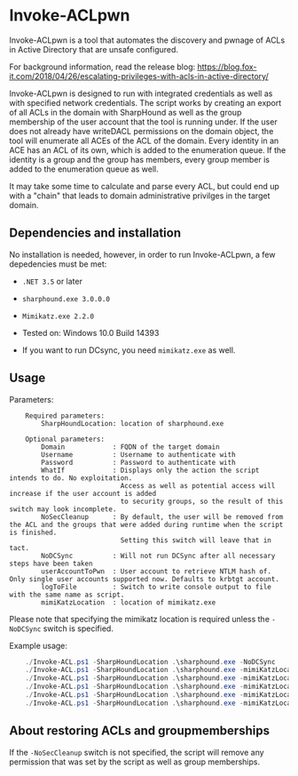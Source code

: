 # Invoke-ACLpwn

Invoke-ACLpwn is a tool that automates the discovery and pwnage of ACLs in 
Active Directory that are unsafe configured. 

For background information, read the release blog: https://blog.fox-it.com/2018/04/26/escalating-privileges-with-acls-in-active-directory/

Invoke-ACLpwn is designed to run with integrated credentials as well as 
with specified network credentials. The script works by creating an export 
of all ACLs in the domain with SharpHound as well as the group membership of 
the user account that the tool is running under. If the user does not already 
have writeDACL permissions on the domain object, the tool will enumerate all 
ACEs of the ACL of the domain. Every identity in an ACE has an ACL of its own, 
which is added to the enumeration queue. If the identity is a group and the 
group has members, every group member is added to the enumeration queue as well.

It may take some time to calculate and parse every ACL, but could end up with
a "chain" that leads to domain administrative privilges in the target domain.


## Dependencies and installation
No installation is needed, however, in order to run Invoke-ACLpwn, a few
depedencies must be met:
* `.NET 3.5` or later
* `sharphound.exe 3.0.0.0`
* `Mimikatz.exe 2.2.0` 

* Tested on: Windows 10.0 Build 14393
* If you want to run DCsync, you need `mimikatz.exe` as well.

## Usage

Parameters:
```
    Required parameters:        
        SharpHoundLocation: location of sharphound.exe    

    Optional parameters:
        Domain            : FQDN of the target domain
        Username          : Username to authenticate with
        Password          : Password to authenticate with
        WhatIf            : Displays only the action the script intends to do. No exploitation.
                            Access as well as potential access will increase if the user account is added
                            to security groups, so the result of this switch may look incomplete.
        NoSecCleanup      : By default, the user will be removed from the ACL and the groups that were added during runtime when the script is finished. 
                            Setting this switch will leave that in tact.
        NoDCSync          : Will not run DCSync after all necessary steps have been taken
        userAccountToPwn  : User account to retrieve NTLM hash of. Only single user accounts supported now. Defaults to krbtgt account.
        logToFile         : Switch to write console output to file with the same name as script.
        mimiKatzLocation  : location of mimikatz.exe
```

Please note that specifying the mimikatz location is required unless the 
`-NoDCSync` switch is specified.

Example usage:

```Powershell
    ./Invoke-ACL.ps1 -SharpHoundLocation .\sharphound.exe -NoDCSync
    ./Invoke-ACL.ps1 -SharpHoundLocation .\sharphound.exe -mimiKatzLocation .\mimikatz.exe
    ./Invoke-ACL.ps1 -SharpHoundLocation .\sharphound.exe -mimiKatzLocation .\mimikatz.exe -userAccountToPwn 'Administrator'
    ./Invoke-ACL.ps1 -SharpHoundLocation .\sharphound.exe -mimiKatzLocation .\mimikatz.exe -LogToFile
    ./Invoke-ACL.ps1 -SharpHoundLocation .\sharphound.exe -mimiKatzLocation .\mimikatz.exe -NoSecCleanup
    ./Invoke-ACL.ps1 -SharpHoundLocation .\sharphound.exe -mimiKatzLocation .\mimikatz.exe -Username 'testuser' -Domain 'xenoflux.local' -Password 'Welcome01!'
```

## About restoring ACLs and groupmemberships
If the `-NoSecCleanup` switch is not specified, the script will remove any
permission that was set by the script as well as group memberships. 





